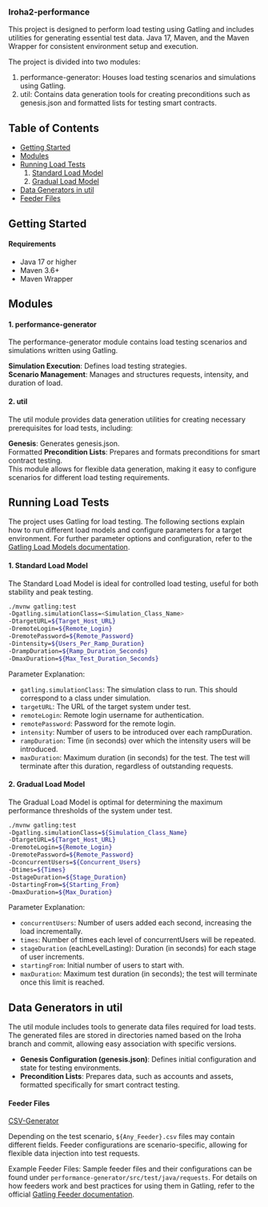### Iroha2-performance

This project is designed to perform load testing using Gatling and includes utilities for generating essential test data.
Java 17, Maven, and the Maven Wrapper for consistent environment setup and execution.

The project is divided into two modules:
1. performance-generator: Houses load testing scenarios and simulations using Gatling.
2. util: Contains data generation tools for creating preconditions such as genesis.json and formatted lists for testing smart contracts. 


## Table of Contents
- [Getting Started](#getting-started)
- [Modules](#modules)
- [Running Load Tests](#running-load-tests)
  1. [Standard Load Model](#standard-load-model)
  2. [Gradual Load Model](#gradual-load-model)
- [Data Generators in util](#data-enerators-in-til)
- [Feeder Files](#feeder-files)


## Getting Started

#### Requirements
* Java 17 or higher
* Maven 3.6+
* Maven Wrapper

## Modules
#### 1. performance-generator
The performance-generator module contains load testing scenarios and simulations written using Gatling.

**Simulation Execution**: Defines load testing strategies.\
**Scenario Management**: Manages and structures requests, intensity, and duration of load.

#### 2. util
The util module provides data generation utilities for creating necessary prerequisites for load tests, including:

**Genesis**: Generates genesis.json.\
Formatted **Precondition Lists**: Prepares and formats preconditions for smart contract testing.\
This module allows for flexible data generation, making it easy to configure scenarios for different load testing requirements.

## Running Load Tests
The project uses Gatling for load testing. The following sections explain how to run different load models and configure parameters for a target environment.
For further parameter options and configuration, refer to the [Gatling Load Models documentation](https://docs.gatling.io/reference/script/core/injection/#open-vs-closed-workload-models).

#### 1. Standard Load Model
   The Standard Load Model is ideal for controlled load testing, useful for both stability and peak testing.

``` bash
./mvnw gatling:test
-Dgatling.simulationClass=<Simulation_Class_Name>
-DtargetURL=${Target_Host_URL}
-DremoteLogin=${Remote_Login}
-DremotePassword=${Remote_Password}
-Dintensity=${Users_Per_Ramp_Duration}
-DrampDuration=${Ramp_Duration_Seconds}
-DmaxDuration=${Max_Test_Duration_Seconds}
```

Parameter Explanation:

* `gatling.simulationClass`: The simulation class to run. This should correspond to a class under simulation.
* `targetURL`: The URL of the target system under test.
* `remoteLogin`: Remote login username for authentication.
* `remotePassword`: Password for the remote login.
* `intensity`: Number of users to be introduced over each rampDuration.
* `rampDuration`: Time (in seconds) over which the intensity users will be introduced.
* `maxDuration`: Maximum duration (in seconds) for the test. The test will terminate after this duration, regardless of outstanding requests.


#### 2. Gradual Load Model

The Gradual Load Model is optimal for determining the maximum performance thresholds of the system under test.
``` bash
./mvnw gatling:test
-Dgatling.simulationClass=${Simulation_Class_Name}
-DtargetURL=${Target_Host_URL}
-DremoteLogin=${Remote_Login}
-DremotePassword=${Remote_Password}
-DconcurrentUsers=${Concurrent_Users}
-Dtimes=${Times}
-DstageDuration=${Stage_Duration}
-DstartingFrom=${Starting_From}
-DmaxDuration=${Max_Duration}
```

Parameter Explanation:

* `concurrentUsers`: Number of users added each second, increasing the load incrementally.
* `times`: Number of times each level of concurrentUsers will be repeated.
* `stageDuration` (eachLevelLasting): Duration (in seconds) for each stage of user increments.
* `startingFrom`: Initial number of users to start with.
* `maxDuration`: Maximum test duration (in seconds); the test will terminate once this limit is reached.


## Data Generators in util
The util module includes tools to generate data files required for load tests.
The generated files are stored in directories named based on the Iroha branch and commit, allowing easy association with specific versions.

* **Genesis Configuration (genesis.json)**: Defines initial configuration and state for testing environments.
* **Precondition Lists**: Prepares data, such as accounts and assets, formatted specifically for smart contract testing.

#### Feeder Files
[CSV-Generator](util/README.md)

Depending on the test scenario, `${Any_Feeder}.csv` files may contain different fields. Feeder configurations are scenario-specific, allowing for flexible data injection into test requests.

Example Feeder Files: Sample feeder files and their configurations can be found under `performance-generator/src/test/java/requests`.
For details on how feeders work and best practices for using them in Gatling, refer to the official [Gatling Feeder documentation](https://docs.gatling.io/reference/script/core/session/feeders/).


